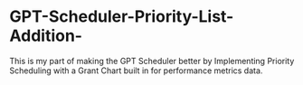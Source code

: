 # GPT-Scheduler-Priority-List-Addition-
This is my part of making the GPT Scheduler better by Implementing Priority Scheduling with a Grant Chart built in for performance metrics data.
